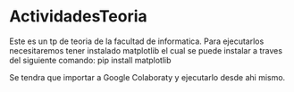 # ActividadesTeoria
Este es un tp de teoria de la facultad de informatica.
Para ejecutarlos necesitaremos tener instalado  matplotlib el cual se puede instalar a traves del siguiente comando: 
	pip install matplotlib
	
Se tendra que importar a Google Colaboraty y ejecutarlo desde ahi mismo.


